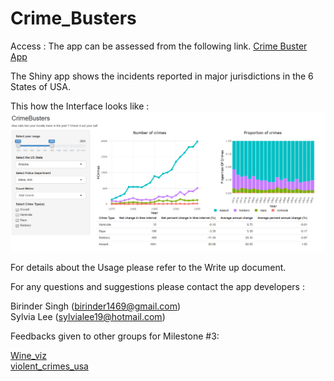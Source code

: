 # Crime_Busters

Access : The app can be assessed from the following link.
[Crime Buster App](https://birinder1469.shinyapps.io/Crime_Fighters/)

The Shiny app shows the incidents reported in major jurisdictions in the 6 States of USA.

This how the Interface looks like : <br>
![App_Interface](/figure/CrimeBusters_App.png)

For details about the Usage please refer to the Write up document.

For any questions and suggestions please contact the app developers :

Birinder Singh (birinder1469@gmail.com) <br>
Sylvia Lee (sylvialee19@hotmail.com)

Feedbacks given to other groups for Milestone #3:

[Wine_viz](https://github.com/UBC-MDS/wine_viz_mkpv/issues/18) <br>
[violent_crimes_usa](https://github.com/UBC-MDS/violent_crimes_usa/issues/13)
